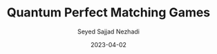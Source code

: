 ---
layout: post
title:  "Quantum Perfect Matching Games"
date:   2023-04-02
image: /images/r2.jpg
categories: research
author: "Seyed Sajjad Nezhadi"
authors: "David Cui, Laura Mančinska, <strong>Seyed Sajjad Nezhadi</strong>, David E. Roberson"
venue: "In Submission, "
arxiv: https://arxiv.org/abs/2502.05136
---